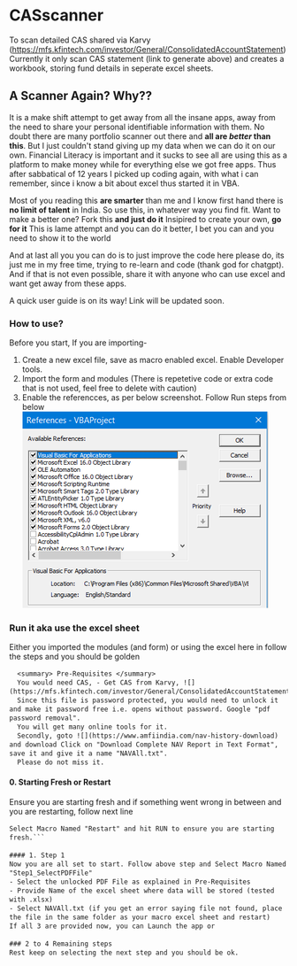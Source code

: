 # CASscanner
To scan detailed CAS shared via Karvy (https://mfs.kfintech.com/investor/General/ConsolidatedAccountStatement) 
Currently it only scan CAS statement (link to generate above) and creates a workbook, storing fund details in seperate excel sheets.

## A Scanner Again? Why??
It is a make shift attempt to get away from all the insane apps, away from the need to share your personal identifiable information with them. No doubt there are many portfolio scanner out there and **all are _better_ than this**.
But I just couldn't stand giving up my data when we can do it on our own. 
Financial Literacy is important and it sucks to see all are using this as a platform to make money while for everything else we got free apps.
Thus after sabbatical of 12 years I picked up coding again, with what i can remember, since i know a bit about excel thus started it in VBA.

Most of you reading this **are smarter** than me and I know first hand there is **no limit of talent** in India.
So use this, in whatever way you find fit. 
      Want to make a better one? Fork this **and just do it**
      Insipired to create your own, **go for it**
      This is lame attempt and you can do it better, I bet you can and you need to show it to the world

And at last all you you can do is to just improve the code here please do, its just me in my free time, trying to re-learn and code (thank god for chatgpt).
And if that is not even possible, share it with anyone who can use excel and want get away from these apps.

A quick user guide is on its way! Link will be updated soon.

### How to use?
Before you start, 
If you are importing-
1. Create a new excel file, save as macro enabled excel. Enable Developer tools.
2. Import the form and modules (There is repetetive code or extra code that is not used, feel free to delete with caution)
3. Enable the referencces, as per below screenshot. Follow Run steps from below
![](https://github.com/itsddpanda/CASscanner/blob/main/Project%20Refs.png)

### Run it aka use the excel sheet
Either you imported the modules (and form) or using the excel here in follow the steps and you should be golden

      <summary> Pre-Requisites </summary>
      You would need CAS, - Get CAS from Karvy, ![](https://mfs.kfintech.com/investor/General/ConsolidatedAccountStatement).
      Since this file is password protected, you would need to unlock it and make it password free i.e. opens without password. Google "pdf password removal". 
      You will get many online tools for it.
      Secondly, goto ![](https://www.amfiindia.com/nav-history-download) and download Click on "Download Complete NAV Report in Text Format", save it and give it a name "NAVAll.txt".
      Please do not miss it.

#### 0. Starting Fresh or Restart
Ensure you are starting fresh and if something went wrong in between and you are restarting, follow next line
```Goto developer tools or press ALT + F8. 
Select Macro Named "Restart" and hit RUN to ensure you are starting fresh.```

#### 1. Step 1
Now you are all set to start. Follow above step and Select Macro Named "Step1_SelectPDFFile"
- Select the unlocked PDF File as explained in Pre-Requisites
- Provide Name of the excel sheet where data will be stored (tested with .xlsx)
- Select NAVAll.txt (if you get an error saying file not found, place the file in the same folder as your macro excel sheet and restart)
If all 3 are provided now, you can Launch the app or

### 2 to 4 Remaining steps
Rest keep on selecting the next step and you should be ok.
